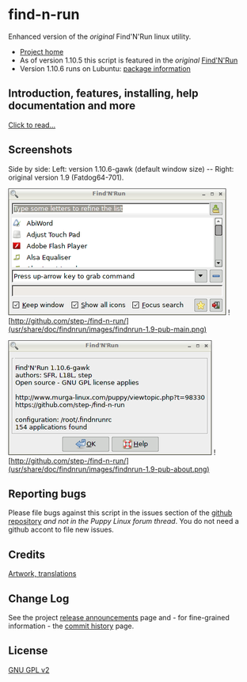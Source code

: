 # find-n-run

Enhanced version of the _original_ Find'N'Run linux utility.

 * [Project home](http://github.com/step-/find-n-run)
 * As of version 1.10.5 this script is featured in the _original_
[Find'N'Run](http://www.murga-linux.com/puppy/viewtopic.php?t=98330)
 * Version 1.10.6 runs on Lubuntu: [package information](usr/share/doc/findnrun/LUBUNTU.md)

## Introduction, features, installing, help documentation and more

[Click to read...](usr/share/doc/findnrun/index.md)

## Screenshots

Side by side: Left: version 1.10.6-gawk (default window size) -- Right: original version 1.9 (Fatdog64-701).

![side-by-side main window](usr/share/doc/findnrun/images/findnrun-pub-main.png)
![http://github.com/step-/find-n-run/](usr/share/doc/findnrun/images/findnrun-1.9-pub-main.png)

![side-by-side about dialog](usr/share/doc/findnrun/images/findnrun-pub-about.png)
![http://github.com/step-/find-n-run/](usr/share/doc/findnrun/images/findnrun-1.9-pub-about.png)

## Reporting bugs

Please file bugs against this script in the issues section of the
[github repository](https://github.com/step-/find-n-run/issues)
_and not in the Puppy Linux forum thread_. You do not need a github accont
to file new issues.

## Credits

[Artwork, translations](usr/share/doc/findnrun/CREDITS.md)

## Change Log

See the project [release announcements](https://github.com/step-/find-n-run/releases) page and - for fine-grained information - the [commit history](https://github.com/step-/find-n-run/commits/master) page.

## License

[GNU GPL v2](LICENSE)


